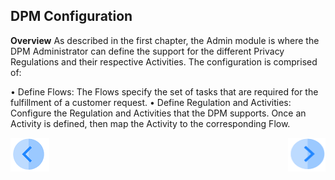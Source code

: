 ## DPM Configuration
**Overview**
As described in the first chapter, the Admin module is where the DPM Administrator can define the support for the different Privacy Regulations and their respective Activities.
The configuration is comprised of:

•	Define Flows: The Flows specify the set of tasks that are required for the fulfillment of a customer request.
•	Define Regulation and Activities: Configure the Regulation and Activities that the DPM supports. Once an Activity is defined, then map the Activity to the corresponding Flow.



[![Previous](/articles/DPM/images/Previous.png)](/articles/DPM/02_Admin_Module/01_Admin_Module_Overview.md)[<img align="right" width="60" height="54" src="/articles/DPM/images/Next.png">](/articles/DPM/02_Admin_Module/03_Flows.md)

